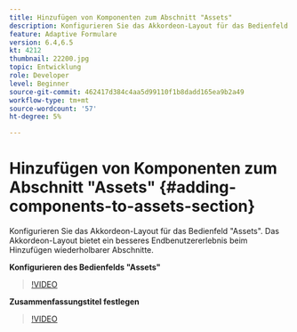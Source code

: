 ```yaml
---
title: Hinzufügen von Komponenten zum Abschnitt "Assets"
description: Konfigurieren Sie das Akkordeon-Layout für das Bedienfeld "Assets". Das Akkordeon-Layout bietet ein besseres Endbenutzererlebnis beim Hinzufügen wiederholbarer Abschnitte.
feature: Adaptive Formulare
version: 6.4,6.5
kt: 4212
thumbnail: 22200.jpg
topic: Entwicklung
role: Developer
level: Beginner
source-git-commit: 462417d384c4aa5d99110f1b8dadd165ea9b2a49
workflow-type: tm+mt
source-wordcount: '57'
ht-degree: 5%

---
```



# Hinzufügen von Komponenten zum Abschnitt &quot;Assets&quot; {#adding-components-to-assets-section}

Konfigurieren Sie das Akkordeon-Layout für das Bedienfeld &quot;Assets&quot;. Das Akkordeon-Layout bietet ein besseres Endbenutzererlebnis beim Hinzufügen wiederholbarer Abschnitte.

**Konfigurieren des Bedienfelds &quot;Assets&quot;**

>[!VIDEO](https://video.tv.adobe.com/v/22200?quality=9&learn=on)

**Zusammenfassungstitel festlegen**
>[!VIDEO](https://video.tv.adobe.com/v/28387)



